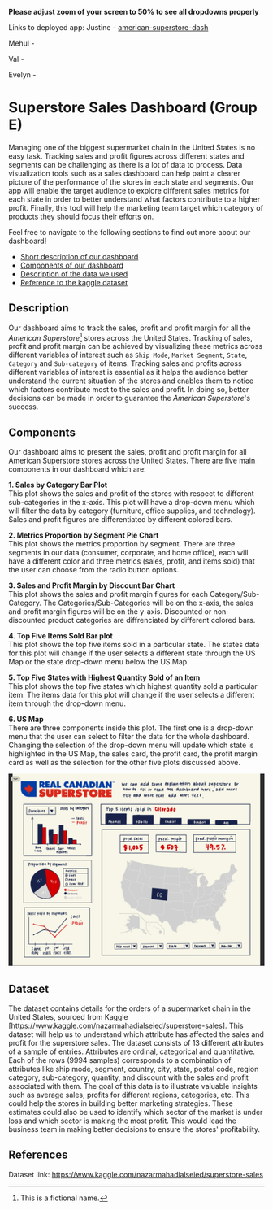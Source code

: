 **Please adjust zoom of your screen to 50% to see all dropdowns properly**  

Links to deployed app: 
Justine - [american-superstore-dash](https://american-superstore-dash.herokuapp.com/)    
    
Mehul -     
   
Val -     
     
Evelyn - 

# Superstore Sales Dashboard (Group E)

Managing one of the biggest supermarket chain in the United States is no easy task. Tracking sales and profit figures across different states and segments can be challenging as there is a lot of data to process. Data visualization tools such as a sales dashboard can help paint a clearer picture of the performance of the stores in each state and segments. Our app will enable the target audience to explore different sales metrics for each state in order to better understand what factors contribute to a higher profit. Finally, this tool will help the marketing team target which category of products they should focus their efforts on.

Feel free to navigate to the following sections to find out more about our dashboard! 

* [Short description of our dashboard](#Description)
* [Components of our dashboard](#Components)
* [Description of the data we used](#Dataset)
* [Reference to the kaggle dataset](#References)

## Description

Our dashboard aims to track the sales, profit and profit margin for all the *American Superstore*[^1] stores across the United States. Tracking of sales, profit and profit margin can be achieved by visualizing these metrics across different variables of interest such as `Ship Mode`, `Market Segment`, `State`, `Category` and `Sub-category` of items. Tracking sales and profits across different variables of interest is essential as it helps the audience better understand the current situation of the stores and enables them to notice which factors contribute most to the sales and profit. In doing so, better decisions can be made in order to guarantee the *American Superstore*'s success. 

## Components

Our dashboard aims to present the sales, profit and profit margin for all American Superstore stores across the United States. There are five main components in our dashboard which are:

**1. Sales by Category Bar Plot**      
This plot shows the sales and profit of the stores with respect to different sub-categories in the x-axis. This plot will have a drop-down menu which will filter the data by category (furniture, office supplies, and technology). Sales and profit figures are differentiated by different colored bars.

**2. Metrics Proportion by Segment Pie Chart**     
This plot shows the metrics proportion by segment. There are three segments in our data (consumer, corporate, and home office), each will have a different color and three metrics (sales, profit, and items sold) that the user can choose from the radio button options.

**3. Sales and Profit Margin by Discount Bar Chart**       
This plot shows the sales and profit margin figures for each Category/Sub-Category. The Categories/Sub-Categories will be on the x-axis, the sales and profit margin figures will be on the y-axis. Discounted or non-discounted product categories are diffrenciated by different colored bars.

**4. Top Five Items Sold Bar plot**      
This plot shows the top five items sold in a particular state. The states data for this plot will change if the user selects a different state through the US Map or the state drop-down menu below the US Map. 

**5. Top Five States with Highest Quantity Sold of an Item**      
This plot shows the top five states which highest quantity sold a particular item. The items data for this plot will change if the user selects a different item through the drop-down menu.

**6. US Map**      
There are three components inside this plot. The first one is a drop-down menu that the user can select to filter the data for the whole dashboard. Changing the selection of the drop-down menu will update which state is highlighted in the US Map, the sales card, the profit card, the profit margin card as well as the selection for the other five plots discussed above. 

<img src ="doc/images/dashboard_sketch.png">

## Dataset

The dataset contains details for the orders of a supermarket chain in the United States, sourced from Kaggle [https://www.kaggle.com/nazarmahadialseied/superstore-sales]. This dataset will help us to understand which attribute has affected the sales and profit for the superstore sales. The dataset consists of 13 different attributes of a sample of entries. Attributes are ordinal, categorical and quantitative. Each of the rows (9994 samples) corresponds to a combination of attributes like ship mode, segment, country, city, state, postal code, region category, sub-category, quantity, and discount with the sales and profit associated with them. The goal of this data is to illustrate valuable insights such as average sales, profits for different regions, categories, etc. This could help the stores in building better marketing strategies. These estimates could also be used to identify which sector of the market is under loss and which sector is making the most profit. This would lead the business team in making better decisions to ensure the stores' profitability.

## References 

Dataset link: https://www.kaggle.com/nazarmahadialseied/superstore-sales

[^1]: This is a fictional name.
